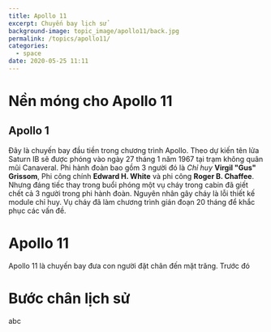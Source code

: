 ```yaml
---
title: Apollo 11
excerpt: Chuyến bay lịch sử
background-image: topic_image/apollo11/back.jpg
permalink: /topics/apollo11/
categories:
  - space
date: 2020-05-25 11:11
---
```


# Nền móng cho Apollo 11

## Apollo 1

Đây là chuyến bay đầu tiền trong chương trình Apollo. Theo dự kiến tên lửa Saturn IB sẽ được phóng vào ngày 27 tháng 1 năm 1967 tại trạm không quân mũi Canaveral. Phi hành đoàn bao gồm 3 người đó là *Chỉ huy* **Virgil "Gus" Grissom**, Phi công chính **Edward H. White** và phi công **Roger B. Chaffee**. Nhưng đáng tiếc thay trong buổi phóng một vụ cháy trong cabin đã giết chết cả 3 người trong phi hành đoàn. Nguyên nhân gây cháy là lỗi thiết kế module chỉ huy. Vụ cháy đã làm chương trình gián đoạn 20 tháng để khắc phục các vấn đề.


# Apollo 11

Apollo 11 là chuyến bay đưa con người đặt chân đến mặt trăng. Trước đó 
# Bước chân lịch sử

abc